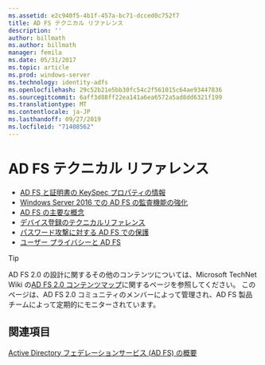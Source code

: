 ```yaml
---
ms.assetid: e2c940f5-4b1f-457a-bc71-dcced0c752f7
title: AD FS テクニカル リファレンス
description: ''
author: billmath
ms.author: billmath
manager: femila
ms.date: 05/31/2017
ms.topic: article
ms.prod: windows-server
ms.technology: identity-adfs
ms.openlocfilehash: 29c52b21e5bb30fc54c2f561015c64ae93447836
ms.sourcegitcommit: 6aff3d88ff22ea141a6ea6572a5ad8dd6321f199
ms.translationtype: MT
ms.contentlocale: ja-JP
ms.lasthandoff: 09/27/2019
ms.locfileid: "71408562"
---
```

# <a name="ad-fs-technical-reference"></a>AD FS テクニカル リファレンス


- [AD FS と証明書の KeySpec プロパティの情報](../ad-fs/technical-reference/AD-FS-and-KeySpec-Property.md)
- [Windows Server 2016 での AD FS の監査機能の強化](../ad-fs/technical-reference/auditing-enhancements-to-ad-fs-in-windows-server.md)
-   [AD FS の主要な概念](../ad-fs/technical-reference/Understanding-Key-AD-FS-Concepts.md)
-   [デバイス登録のテクニカルリファレンス](../ad-fs/technical-reference/Device-Registration-Technical-Reference.md)
-   [パスワード攻撃に対する AD FS での保護](../ad-fs/technical-reference/ad-fs-password-protection.md)
-   [ユーザー プライバシーと AD FS](../ad-fs/technical-reference/GDPR-and-AD-FS-Compliance.md)

> [!TIP]
> AD FS 2.0 の設計に関するその他のコンテンツについては、Microsoft TechNet Wiki の[AD FS 2.0 コンテンツマップ](https://social.technet.microsoft.com/wiki/contents/articles/2735.ad-fs-2-0-content-map.aspx)に関するページを参照してください。 このページは、AD FS 2.0 コミュニティのメンバーによって管理され、AD FS 製品チームによって定期的にモニターされています。

## <a name="see-also"></a>関連項目
[Active Directory フェデレーションサービス (AD FS) の概要](AD-FS-2016-Overview.md)



